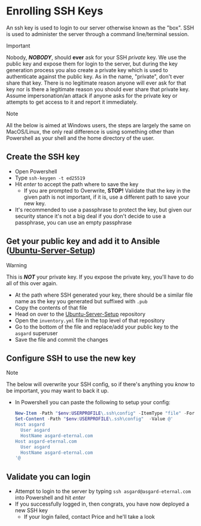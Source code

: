 # Enrolling SSH Keys

An ssh key is used to login to our server otherwise known as the "box". SSH is used to administer the server through a command line/terminal session.

> [!IMPORTANT]
> Nobody, **_NOBODY_**, should **ever** ask for your SSH _private_ key. We use the public key and expose them for login to the server, but during the key generation process you also create a private key which is used to authenticate against the public key. As in the name, "private", don't ever share that key. There is no legitimate reason anyone will ever ask for that key nor is there a legitimate reason you should ever share that private key. Assume impersonation/an attack if anyone asks for the private key or attempts to get access to it and report it immediately.

> [!NOTE]
> All the below is aimed at Windows users, the steps are largely the same on MacOS/Linux, the only real difference is using something other than Powershell as your shell and the home directory of the user.

## Create the SSH key

+ Open Powershell
+ Type `ssh-keygen -t ed25519`
+ Hit _enter_ to accept the path where to save the key
  - If you are prompted to Overwrite, **STOP!** Validate that the key in the given path is not important, if it is, use a different path to save your new key.
+ It's recommended to use a passphrase to protect the key, but given our security stance it's not a big deal if you don't decide to use a passphrase, you can use an empty passphrase

## Get your public key and add it to Ansible ([Ubuntu-Server-Setup](https://github.com/AsgardEternal/Ubuntu-Ansible-Setup))

> [!WARNING]
> This is **_NOT_** your private key. If you expose the private key, you'll have to do all of this over again.

+ At the path where SSH generated your key, there should be a similar file name as the key you generated but suffixed with `.pub`
+ Copy the contents of that file
+ Head on over to the [Ubuntu-Server-Setup](https://github.com/AsgardEternal/Ubuntu-Ansible-Setup) repository
+ Open the `inventory.yml` file in the top level of that repository
+ Go to the bottom of the file and replace/add your public key to the `asgard` superuser
+ Save the file and commit the changes

## Configure SSH to use the new key
> [!NOTE]
> The below will overwrite your SSH config, so if there's anything you _know_ to be important, you may want to back it up.

+ In Powershell you can paste the following to setup your config:
  ```powershell
  New-Item -Path "$env:USERPROFILE\.ssh\config" -ItemType "file" -Force
  Set-Content -Path "$env:USERPROFILE\.ssh\config"  -Value @'
  Host asgard
    User asgard
    HostName asgard-eternal.com
  Host asgard-eternal.com
    User asgard
    HostName asgard-eternal.com
  '@
  ```
## Validate you can login

+ Attempt to login to the server by typing `ssh asgard@asgard-eternal.com` into Powershell and hit _enter_
+ If you successfully logged in, then congrats, you have now deployed a new SSH key
  - If your login failed, contact Price and he'll take a look



